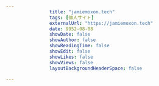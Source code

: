 ---
                title: "jamiemoxon.tech"
                tags: [個人サイト]
                externalUrl: "https://jamiemoxon.tech"
                date: 9952-08-08
                showDate: false
                showAuthor: false
                showReadingTime: false
                showEdit: false
                showLikes: false
                showViews: false
                layoutBackgroundHeaderSpace: false
                ---


